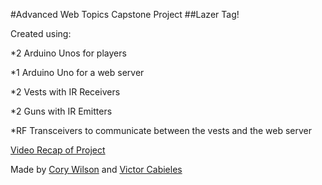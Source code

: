 #Advanced Web Topics Capstone Project
##Lazer Tag!

Created using:

*2 Arduino Unos for players

*1 Arduino Uno for a web server

*2 Vests with IR Receivers

*2 Guns with IR Emitters

*RF Transceivers to communicate between the vests and the web server

[Video Recap of Project](https://youtu.be/DorEq1hPINU)

Made by [Cory Wilson](https://github.com/CoryWilson) and [Victor Cabieles](https://github.com/vcabieles)
